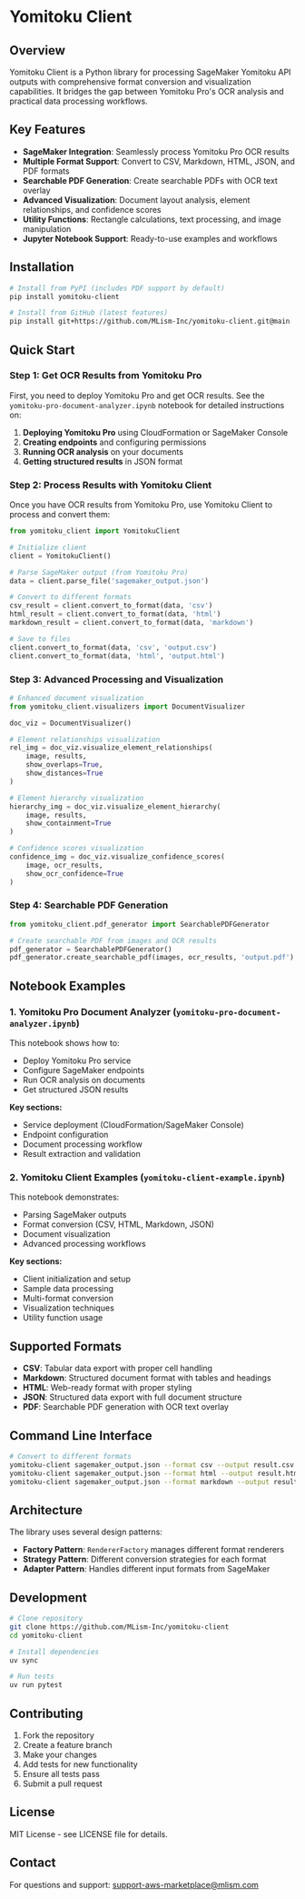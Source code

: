 # Yomitoku Client

## Overview

Yomitoku Client is a Python library for processing SageMaker Yomitoku API outputs with comprehensive format conversion and visualization capabilities. It bridges the gap between Yomitoku Pro's OCR analysis and practical data processing workflows.

## Key Features

- **SageMaker Integration**: Seamlessly process Yomitoku Pro OCR results
- **Multiple Format Support**: Convert to CSV, Markdown, HTML, JSON, and PDF formats
- **Searchable PDF Generation**: Create searchable PDFs with OCR text overlay
- **Advanced Visualization**: Document layout analysis, element relationships, and confidence scores
- **Utility Functions**: Rectangle calculations, text processing, and image manipulation
- **Jupyter Notebook Support**: Ready-to-use examples and workflows

## Installation

```bash
# Install from PyPI (includes PDF support by default)
pip install yomitoku-client

# Install from GitHub (latest features)
pip install git+https://github.com/MLism-Inc/yomitoku-client.git@main
```

## Quick Start

### Step 1: Get OCR Results from Yomitoku Pro

First, you need to deploy Yomitoku Pro and get OCR results. See the `yomitoku-pro-document-analyzer.ipynb` notebook for detailed instructions on:

1. **Deploying Yomitoku Pro** using CloudFormation or SageMaker Console
2. **Creating endpoints** and configuring permissions
3. **Running OCR analysis** on your documents
4. **Getting structured results** in JSON format

### Step 2: Process Results with Yomitoku Client

Once you have OCR results from Yomitoku Pro, use Yomitoku Client to process and convert them:

```python
from yomitoku_client import YomitokuClient

# Initialize client
client = YomitokuClient()

# Parse SageMaker output (from Yomitoku Pro)
data = client.parse_file('sagemaker_output.json')

# Convert to different formats
csv_result = client.convert_to_format(data, 'csv')
html_result = client.convert_to_format(data, 'html')
markdown_result = client.convert_to_format(data, 'markdown')

# Save to files
client.convert_to_format(data, 'csv', 'output.csv')
client.convert_to_format(data, 'html', 'output.html')
```

### Step 3: Advanced Processing and Visualization

```python
# Enhanced document visualization
from yomitoku_client.visualizers import DocumentVisualizer

doc_viz = DocumentVisualizer()

# Element relationships visualization
rel_img = doc_viz.visualize_element_relationships(
    image, results, 
    show_overlaps=True, 
    show_distances=True
)

# Element hierarchy visualization
hierarchy_img = doc_viz.visualize_element_hierarchy(
    image, results, 
    show_containment=True
)

# Confidence scores visualization
confidence_img = doc_viz.visualize_confidence_scores(
    image, ocr_results, 
    show_ocr_confidence=True
)
```

### Step 4: Searchable PDF Generation

```python
from yomitoku_client.pdf_generator import SearchablePDFGenerator

# Create searchable PDF from images and OCR results
pdf_generator = SearchablePDFGenerator()
pdf_generator.create_searchable_pdf(images, ocr_results, 'output.pdf')
```

## Notebook Examples

### 1. Yomitoku Pro Document Analyzer (`yomitoku-pro-document-analyzer.ipynb`)

This notebook shows how to:
- Deploy Yomitoku Pro service
- Configure SageMaker endpoints
- Run OCR analysis on documents
- Get structured JSON results

**Key sections:**
- Service deployment (CloudFormation/SageMaker Console)
- Endpoint configuration
- Document processing workflow
- Result extraction and validation

### 2. Yomitoku Client Examples (`yomitoku-client-example.ipynb`)

This notebook demonstrates:
- Parsing SageMaker outputs
- Format conversion (CSV, HTML, Markdown, JSON)
- Document visualization
- Advanced processing workflows

**Key sections:**
- Client initialization and setup
- Sample data processing
- Multi-format conversion
- Visualization techniques
- Utility function usage

## Supported Formats

- **CSV**: Tabular data export with proper cell handling
- **Markdown**: Structured document format with tables and headings
- **HTML**: Web-ready format with proper styling
- **JSON**: Structured data export with full document structure
- **PDF**: Searchable PDF generation with OCR text overlay

## Command Line Interface

```bash
# Convert to different formats
yomitoku-client sagemaker_output.json --format csv --output result.csv
yomitoku-client sagemaker_output.json --format html --output result.html
yomitoku-client sagemaker_output.json --format markdown --output result.md
```

## Architecture

The library uses several design patterns:
- **Factory Pattern**: `RendererFactory` manages different format renderers
- **Strategy Pattern**: Different conversion strategies for each format
- **Adapter Pattern**: Handles different input formats from SageMaker

## Development

```bash
# Clone repository
git clone https://github.com/MLism-Inc/yomitoku-client
cd yomitoku-client

# Install dependencies
uv sync

# Run tests
uv run pytest
```

## Contributing

1. Fork the repository
2. Create a feature branch
3. Make your changes
4. Add tests for new functionality
5. Ensure all tests pass
6. Submit a pull request

## License

MIT License - see LICENSE file for details.

## Contact

For questions and support: support-aws-marketplace@mlism.com
